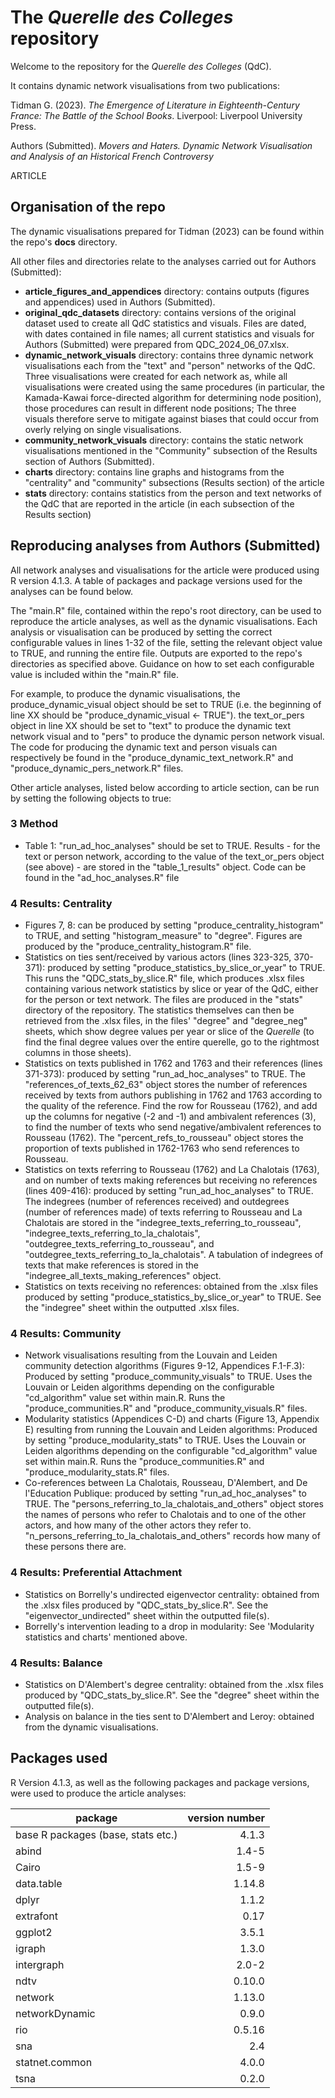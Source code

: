 # The *Querelle des Colleges* repository

Welcome to the repository for the *Querelle des Colleges* (QdC).

It contains dynamic network visualisations from two publications:

Tidman G. (2023). *The Emergence of Literature in Eighteenth-Century France: The Battle of the School Books*. Liverpool: Liverpool University Press. 

Authors (Submitted). *Movers and Haters. Dynamic Network Visualisation and Analysis of an Historical French Controversy*

ARTICLE 

## Organisation of the repo

The dynamic visualisations prepared for Tidman (2023) can be found within the repo's **docs** directory.

All other files and directories relate to the analyses carried out for Authors (Submitted):

- **article_figures_and_appendices** directory: contains outputs (figures and appendices) used in Authors (Submitted). 
- **original_qdc_datasets** directory: contains versions of the original dataset used to create all QdC statistics and visuals. Files are dated, with dates contained in file names; all current statistics and visuals for Authors (Submitted) were prepared from QDC_2024_06_07.xlsx.
- **dynamic_network_visuals** directory: contains three dynamic network visualisations each from the "text" and "person" networks of the QdC. Three visualisations were created for each network as, while all visualisations were created using the same procedures (in particular, the Kamada-Kawai force-directed algorithm for determining node position), those procedures can result in different node positions; The three visuals therefore serve to mitigate against biases that could occur from overly relying on single visualisations. 
- **community_network_visuals** directory: contains the static network visualisations mentioned in the "Community" subsection of the Results section of Authors (Submitted).
- **charts** directory: contains line graphs and histograms from the "centrality" and "community" subsections (Results section) of the article
- **stats** directory: contains statistics from the person and text networks of the QdC that are reported in the article (in each subsection of the Results section)

## Reproducing analyses from Authors (Submitted)

All network analyses and visualisations for the article were produced using R version 4.1.3. A table of packages and package versions used for the analyses can be found below.

The "main.R" file, contained within the repo's root directory, can be used to reproduce the article analyses, as well as the dynamic visualisations. Each analysis or visualisation can be produced by setting the correct configurable values in lines 1-32 of the file, setting the relevant object value to TRUE, and running the entire file. Outputs are exported to the repo's directories as specified above. Guidance on how to set each configurable value is included within the "main.R" file.

For example, to produce the dynamic visualisations, the produce_dynamic_visual object should be set to TRUE (i.e. the beginning of line XX should be "produce_dynamic_visual <- TRUE"). the text_or_pers object in line XX should be set to "text" to produce the dynamic text network visual and to "pers" to produce the dynamic person network visual. The code for producing the dynamic text and person visuals can respectively be found in the "produce_dynamic_text_network.R" and "produce_dynamic_pers_network.R" files.

Other article analyses, listed below according to article section, can be run by setting the following objects to true:

### 3 Method

- Table 1: "run_ad_hoc_analyses" should be set to TRUE. Results - for the text or person network, according to the value of the text_or_pers object (see above) - are stored in the "table_1_results" object. Code can be found in the "ad_hoc_analyses.R" file

### 4 Results: Centrality

- Figures 7, 8: can be produced by setting "produce_centrality_histogram" to TRUE, and setting "histogram_measure" to "degree". Figures are produced by the "produce_centrality_histogram.R" file.
- Statistics on ties sent/received by various actors (lines 323-325, 370-371): produced by setting "produce_statistics_by_slice_or_year" to TRUE. This runs the "QDC_stats_by_slice.R" file, which produces .xlsx files containing various network statistics by slice or year of the QdC, either for the person or text network. The files are produced in the "stats" directory of the repository. The statistics themselves can then be retrieved from the .xlsx files, in the files' "degree" and "degree_neg" sheets, which show degree values per year or slice of the *Querelle* (to find the final degree values over the entire querelle, go to the rightmost columns in those sheets).
- Statistics on texts published in 1762 and 1763 and their references (lines 371-373): produced by setting "run_ad_hoc_analyses" to TRUE. The "references_of_texts_62_63" object stores the number of references received by texts from authors publishing in 1762 and 1763 according to the quality of the reference. Find the row for Rousseau (1762), and add up the columns for negative (-2 and -1) and ambivalent references (3), to find the number of texts who send negative/ambivalent references to Rousseau (1762). The "percent_refs_to_rousseau" object stores the proportion of texts published in 1762-1763 who send references to Rousseau. 
- Statistics on texts referring to Rousseau (1762) and La Chalotais (1763), and on number of texts making references but receiving no references (lines 409-416): produced by setting "run_ad_hoc_analyses" to TRUE. The indegrees (number of references received) and outdegrees (number of references made) of texts referring to Rousseau and La Chalotais are stored in the "indegree_texts_referring_to_rousseau", "indegree_texts_referring_to_la_chalotais", "outdegree_texts_referring_to_rousseau", and "outdegree_texts_referring_to_la_chalotais". A tabulation of indegrees of texts that make references is stored in the "indegree_all_texts_making_references" object.
- Statistics on texts receiving no references: obtained from the .xlsx files produced by setting "produce_statistics_by_slice_or_year" to TRUE. See the "indegree" sheet within the outputted .xlsx files.

### 4 Results: Community

- Network visualisations resulting from the Louvain and Leiden community detection algorithms (Figures 9-12, Appendices F.1-F.3):  Produced by setting "produce_community_visuals" to TRUE. Uses the Louvain or Leiden algorithms depending on the configurable "cd_algorithm" value set within main.R. Runs the "produce_communities.R" and "produce_community_visuals.R" files.
- Modularity statistics (Appendices C-D) and charts (Figure 13, Appendix E) resulting from running the Louvain and Leiden algorithms: Produced by setting "produce_modularity_stats" to TRUE. Uses the Louvain or Leiden algorithms depending on the configurable "cd_algorithm" value set within main.R. Runs the "produce_communities.R" and "produce_modularity_stats.R" files.
- Co-references between La Chalotais, Rousseau, D'Alembert, and De l'Education Publique: produced by setting "run_ad_hoc_analyses" to TRUE. The "persons_referring_to_la_chalotais_and_others" object stores the names of persons who refer to Chalotais and to one of the other actors, and how many of the other actors they refer to. "n_persons_referring_to_la_chalotais_and_others" records how many of these persons there are.

### 4 Results: Preferential Attachment

- Statistics on Borrelly's undirected eigenvector centrality: obtained from the .xlsx files produced by "QDC_stats_by_slice.R". See the "eigenvector_undirected" sheet within the outputted file(s).
- Borrelly's intervention leading to a drop in modularity: See 'Modularity statistics and charts' mentioned above.

### 4 Results: Balance

- Statistics on D'Alembert's degree centrality: obtained from the .xlsx files produced by "QDC_stats_by_slice.R". See the "degree" sheet within the outputted file(s).
- Analysis on balance in the ties sent to D'Alembert and Leroy: obtained from the dynamic visualisations.

## Packages used

R Version 4.1.3, as well as the following packages and package versions, were used to produce the article analyses:

| **package** | **version number** |
|---|---:|
| base R packages (base, stats etc.) | 4.1.3 |
| abind | 1.4-5 |
| Cairo | 1.5-9 |
| data.table | 1.14.8 |
| dplyr | 1.1.2 |
| extrafont  | 0.17 |
| ggplot2  | 3.5.1 |
| igraph | 1.3.0 |
| intergraph | 2.0-2 |
| ndtv | 0.10.0 |
| network | 1.13.0 |
| networkDynamic | 0.9.0 |
| rio | 0.5.16 |
| sna | 2.4 |
| statnet.common | 4.0.0 |
| tsna | 0.2.0 |

